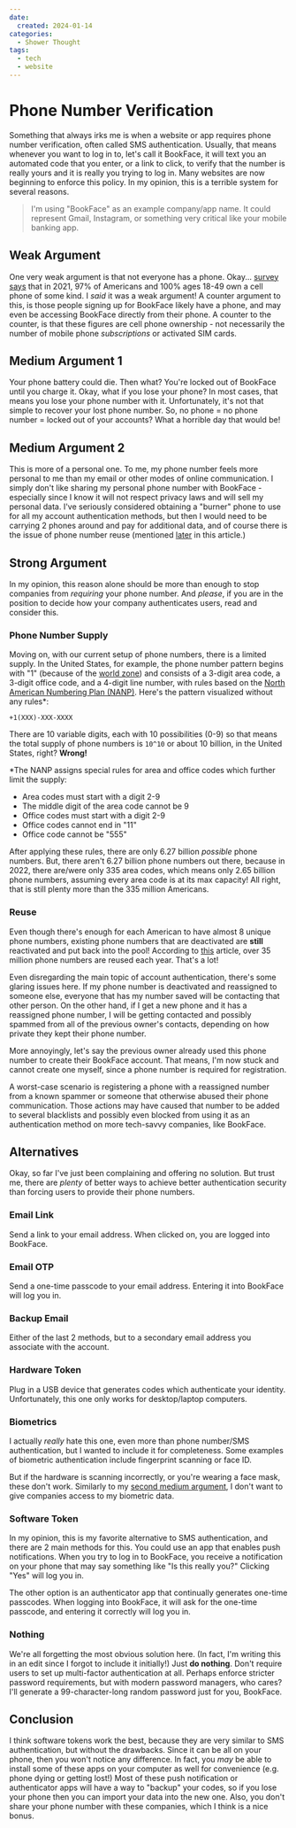 ```yaml
---
date:
  created: 2024-01-14
categories:
  - Shower Thought
tags:
  - tech
  - website
---
```

# Phone Number Verification

Something that always irks me is when a website or app requires phone number verification, often called SMS authentication. Usually, that means whenever you want to log in to, let's call it BookFace, it will text you an automated code that you enter, or a link to click, to verify that the number is really yours and it is really you trying to log in. Many websites are now beginning to enforce this policy. In my opinion, this is a terrible system for several reasons.

<!-- more -->

> I'm using "BookFace" as an example company/app name. It could represent Gmail, Instagram, or something very critical like your mobile banking app.

## Weak Argument

One very weak argument is that not everyone has a phone. Okay... [survey says](https://www.pewresearch.org/internet/fact-sheet/mobile/) that in 2021, 97% of Americans and 100% ages 18-49 own a cell phone of some kind. I *said* it was a weak argument! A counter argument to this, is those people signing up for BookFace likely have a phone, and may even be accessing BookFace directly from their phone. A counter to the counter, is that these figures are cell phone ownership - not necessarily the number of mobile phone *subscriptions* or activated SIM cards.

## Medium Argument 1

Your phone battery could die. Then what? You're locked out of BookFace until you charge it. Okay, what if you lose your phone? In most cases, that means you lose your phone number with it. Unfortunately, it's not that simple to recover your lost phone number. So, no phone = no phone number = locked out of your accounts? What a horrible day that would be!

## Medium Argument 2

This is more of a personal one. To me, my phone number feels more personal to me than my email or other modes of online communication. I simply don't like sharing my personal phone number with BookFace - especially since I know it will not respect privacy laws and will sell my personal data. I've seriously considered obtaining a "burner" phone to use for all my account authentication methods, but then I would need to be carrying 2 phones around and pay for additional data, and of course there is the issue of phone number reuse (mentioned [later](#reuse) in this article.)

## Strong Argument

In my opinion, this reason alone should be more than enough to stop companies from *requiring* your phone number. And *please*, if you are in the position to decide how your company authenticates users, read and consider this.

### Phone Number Supply

Moving on, with our current setup of phone numbers, there is a limited supply. In the United States, for example, the phone number pattern begins with "1" (because of the [world zone](https://en.wikipedia.org/wiki/List_of_country_calling_codes)) and consists of a 3-digit area code, a 3-digit office code, and a 4-digit line number, with rules based on the [North American Numbering Plan (NANP)](https://en.wikipedia.org/wiki/North_American_Numbering_Plan). Here's the pattern visualized without any rules\*:

```
+1(XXX)-XXX-XXXX
```

There are 10 variable digits, each with 10 possibilities (0-9) so that means the total supply of phone numbers is `10^10` or about 10 billion, in the United States, right? <!-- Surely that is enough phone numbers to go around. --> **Wrong!**

\*The NANP assigns special rules for area and office codes which further limit the supply:

- Area codes must start with a digit 2-9
- The middle digit of the area code cannot be 9
- Office codes must start with a digit 2-9
- Office codes cannot end in "11"
- Office code cannot be "555"

After applying these rules, there are only 6.27 billion *possible* phone numbers. But, there aren't 6.27 billion phone numbers out there, because in 2022, there are/were only 335 area codes, which means only 2.65 billion phone numbers, assuming every area code is at its max capacity! All right, that is still plenty more than the 335 million Americans.

### Reuse

Even though there's enough for each American to have almost 8 unique phone numbers, existing phone numbers that are deactivated are **still** reactivated and put back into the pool! According to [this](https://www.telesign.com/blog/number-deactivation-and-the-recycled-phone-number-dilemma) article, over 35 million phone numbers are reused each year. That's a lot!

Even disregarding the main topic of account authentication, there's some glaring issues here. If my phone number is deactivated and reassigned to someone else, everyone that has my number saved will be contacting that other person. On the other hand, if I get a new phone and it has a reassigned phone number, I will be getting contacted and possibly spammed from all of the previous owner's contacts, depending on how private they kept their phone number.

More annoyingly, let's say the previous owner already used this phone number to create their BookFace account. That means, I'm now stuck and cannot create one myself, since a phone number is required for registration.

A worst-case scenario is registering a phone with a reassigned number from a known spammer or someone that otherwise abused their phone communication. Those actions may have caused that number to be added to several blacklists and possibly even blocked from using it as an authentication method on more tech-savvy companies, like BookFace.

## Alternatives

Okay, so far I've just been complaining and offering no solution. But trust me, there are *plenty* of better ways to achieve better authentication security than forcing users to provide their phone numbers.

### Email Link

Send a link to your email address. When clicked on, you are logged into BookFace.

### Email OTP

Send a one-time passcode to your email address. Entering it into BookFace will log you in.

### Backup Email

Either of the last 2 methods, but to a secondary email address you associate with the account.

### Hardware Token

Plug in a USB device that generates codes which authenticate your identity. Unfortunately, this one only works for desktop/laptop computers.

### Biometrics

I actually *really* hate this one, even more than phone number/SMS authentication, but I wanted to include it for completeness. Some examples of biometric authentication include fingerprint scanning or face ID.

But if the hardware is scanning incorrectly, or you're wearing a face mask, these don't work. Similarly to my [second medium argument](#medium-argument-2), I don't want to give companies access to my biometric data.

### Software Token

In my opinion, this is my favorite alternative to SMS authentication, and there are 2 main methods for this. You could use an app that enables push notifications. When you try to log in to BookFace, you receive a notification on your phone that may say something like "Is this really you?" Clicking "Yes" will log you in.

The other option is an authenticator app that continually generates one-time passcodes. When logging into BookFace, it will ask for the one-time passcode, and entering it correctly will log you in.

### Nothing

We're all forgetting the most obvious solution here. (In fact, I'm writing this in an edit since I forgot to include it initially!) Just **do nothing**. Don't require users to set up multi-factor authentication at all. Perhaps enforce stricter password requirements, but with modern password managers, who cares? I'll generate a 99-character-long random password just for you, BookFace.

## Conclusion

I think software tokens work the best, because they are very similar to SMS authentication, but without the drawbacks. Since it can be all on your phone, then you won't notice any difference. In fact, you *may* be able to install some of these apps on your computer as well for convenience (e.g. phone dying or getting lost!) Most of these push notification or authenticator apps will have a way to "backup" your codes, so if you lose your phone then you can import your data into the new one. Also, you don't share your phone number with these companies, which I think is a nice bonus.